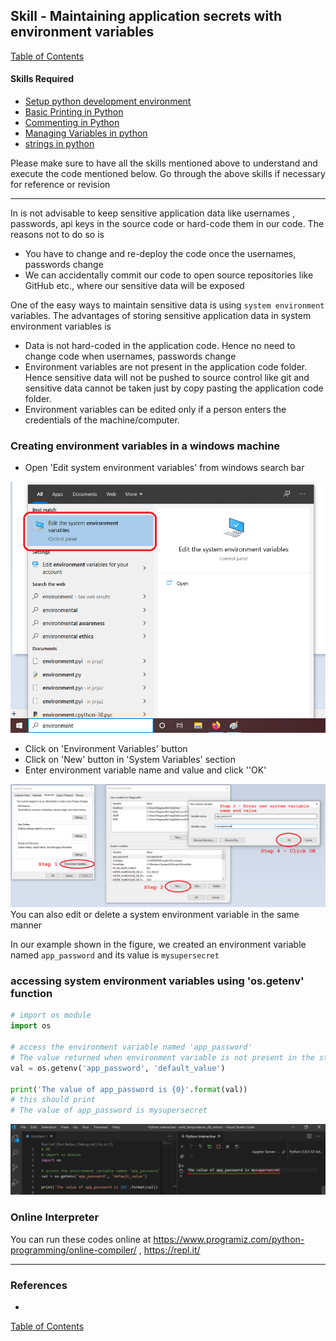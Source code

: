## Skill - Maintaining application secrets with environment variables
[Table of Contents](https://nagasudhir.blogspot.com/2020/04/taming-python-table-of-contents.html)

#### Skills Required
* [Setup python development environment](https://nagasudhir.blogspot.com/2020/04/setup-python-development-environment_14.html)
* [Basic Printing in Python](https://nagasudhir.blogspot.com/2020/04/basic-printing-in-python.html)
* [Commenting in Python](https://nagasudhir.blogspot.com/2020/04/comments-in-python.html)
* [Managing Variables in python](https://nagasudhir.blogspot.com/2020/04/managing-variables-in-python.html)
* [strings in python](https://nagasudhir.blogspot.com/2020/04/strings-in-python.html)

Please make sure to have all the skills mentioned above to understand and execute the code mentioned below. Go through the above skills if necessary for reference or revision

<hr/>

In is not advisable to keep sensitive application data like usernames , passwords, api keys in the source code or hard-code them in our code. The reasons not to do so is
* You have to change and re-deploy the code once the usernames, passwords change
* We can accidentally commit our code to open source repositories like GitHub etc., where our sensitive data will be exposed

One of the easy ways to maintain sensitive data is using `system environment` variables. 
The advantages of storing sensitive application data in system environment variables is 
* Data is not hard-coded in the application code. Hence no need to change code when usernames, passwords change
* Environment variables are not present in the application code folder. Hence sensitive data will not be pushed to source control like git and sensitive data cannot be taken just by copy pasting the application code folder.
* Environment variables can be edited only if a person enters the credentials of the machine/computer.

### Creating environment variables in a windows machine
* Open 'Edit system environment variables' from windows search bar 

![edit_sys_env_variables_in_start_menu](https://github.com/nagasudhirpulla/taming_python/raw/master/blog/skills/assets/img/edit_sys_env_variables_in_start_menu.png)
* Click on 'Environment Variables' button
* Click on 'New' button in 'System Variables' section
* Enter environment variable name and value and click ''OK'

![creating_system_env_variable](https://github.com/nagasudhirpulla/taming_python/raw/master/blog/skills/assets/img/creating_system_env_variable.png)
You can also edit or delete a system environment variable in the same manner

In our example shown in the figure, we created an environment variable named `app_password` and its value is `mysupersecret`

### accessing system environment variables using 'os.getenv' function
```python
# import os module
import os

# access the environment variable named 'app_password'
# The value returned when environment variable is not present in the stystem is given as the second input
val = os.getenv('app_password', 'default_value')

print('The value of app_password is {0}'.format(val))
# this should print
# The value of app_password is mysupersecret
```
![env_var_output](https://github.com/nagasudhirpulla/taming_python/raw/master/blog/skills/assets/img/env_var_output.png)
### Online Interpreter
You can run these codes online at https://www.programiz.com/python-programming/online-compiler/ , https://repl.it/

<hr/>

### References
* 

[Table of Contents](https://nagasudhir.blogspot.com/2020/04/taming-python-table-of-contents.html)

<!--stackedit_data:
eyJoaXN0b3J5IjpbMTYwMjY3NTA5MSwyMDg4Mjc4MzczLC0zND
Y3MDg5MTksLTEyMTAyNjY3NCwtMTE5NjU3OTg4MCwtOTU5ODg2
MzU5LDIwNTM2OTA0MjldfQ==
-->